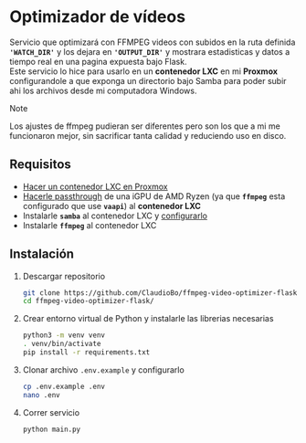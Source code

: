 # Optimizador de vídeos
Servicio que optimizará con FFMPEG videos con subidos en la ruta definida **`'WATCH_DIR'`** y los dejara en **`'OUTPUT_DIR'`** y mostrara estadisticas y datos a tiempo real en una pagina expuesta bajo Flask.  
Este servicio lo hice para usarlo en un **contenedor LXC** en mi **Proxmox** configurandole a que exponga un directorio bajo Samba para poder subir ahi los archivos desde mi computadora Windows.  

> [!NOTE]
> Los ajustes de ffmpeg pudieran ser diferentes pero son los que a mi me funcionaron mejor, sin sacrificar tanta calidad y reduciendo uso en disco.  

## Requisitos
- [Hacer un contenedor LXC en Proxmox](docs/LXC.md)
- [Hacerle passthrough](docs/PASSTHROUGH.md) de una iGPU de AMD Ryzen (ya que **`ffmpeg`** esta configurado que use **`vaapi`**) al **contenedor LXC**
- Instalarle **`samba`** al contenedor LXC y [configurarlo](docs/SAMBA.md)
- Instalarle **`ffmpeg`** al contenedor LXC

## Instalación
1. Descargar repositorio
    ```sh
    git clone https://github.com/ClaudioBo/ffmpeg-video-optimizer-flask
    cd ffmpeg-video-optimizer-flask/
    ```
2. Crear entorno virtual de Python y instalarle las librerias necesarias
    ```sh
    python3 -m venv venv
    . venv/bin/activate
    pip install -r requirements.txt
    ```
3. Clonar archivo `.env.example` y configurarlo
    ```sh
    cp .env.example .env
    nano .env
    ``` 
4. Correr servicio
    ```sh
    python main.py
    ```
